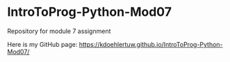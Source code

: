 # IntroToProg-Python-Mod07
Repository for module 7 assignment

Here is my GitHub page: https://kdoehlertuw.github.io/IntroToProg-Python-Mod07/ 
